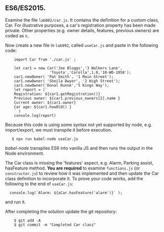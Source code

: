## ES6/ES2015.

Examine the file `lab002/car.js`. It contains the definition for a custom class, Car. For illustrative purposes, a car's registration property has been made private. Other properties (e.g. owner details, features, previous owners) are coded as c.  

Now create a new file in `lab992`, called `useCar.js` and paste in the following code:

		import Car from './car.js' ;

		let car1 = new Car('Joe Bloggs','3 Walkers Lane',
						'Toyota','Corolla',1.8,'10-WD-1058');
		car1.newOwner( 'Pat Smith', '1 Main Street');
		car1.newOwner( 'Sheila Dwyer', '2 High Street');
		car1.newOwner('Donal Dunne','5 Kings Way');
		let report = (`
		Registration: ${car1.getRegistration()}
		Previous owner: ${car1.previous_owners[2].name }
		Current owner: ${car1.owner}
		Car age: ${car1.howOld() }
		` )
		console.log(report)

Because this code is using some syntax not yet supported by node, e.g. import/export, we must transpile it before execution.  

       $ npx run babel-node useCar.js 

*babel-node* transpiles ES6 into vanilla JS and then runs the output in the Node environment. 

The Car class is missing the 'features' aspect, e.g. Alarm, Parking assist, hasFeature method. __You are required__ to examine `functions.js` (or `constructor.js`) to review how it was implemented and then update the Car class definition to incorporate it. To prove your code works, add the following to the end of `useCar.js`:

      console.log(`Alarm: ${aCar.hasFeature('alarm')}` );

and run it.

After completing the solution update the git repository:
 
        $ git add -A
        $ git commit -m "Completed Car class"

[solution]: ./solutions.html
[demo]: demo.zip 
[car]: ./car.zip


